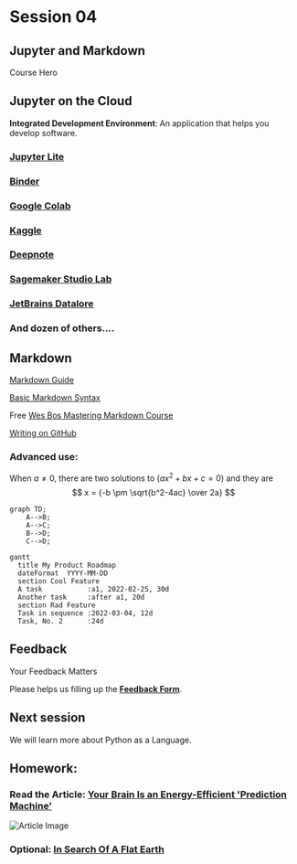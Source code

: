 # Session 04

## Jupyter and Markdown

Course Hero

## Jupyter on the Cloud

**Integrated Development Environment**: An application that helps you develop software.

### [Jupyter Lite](https://jupyterlite.readthedocs.io/en/latest/)

### [Binder](https://mybinder.org)

### [Google Colab](https://colab.research.google.com/notebooks/welcome.ipynb#recent=true)

### [Kaggle](https://www.kaggle.com)

### [Deepnote](https://deepnote.com)

### [Sagemaker Studio Lab](https://studiolab.sagemaker.aws)

### [JetBrains Datalore](https://datalore.jetbrains.com)

### And dozen of others....

## Markdown

[Markdown Guide](https://www.markdownguide.org)

[Basic Markdown Syntax](https://www.markdownguide.org/basic-syntax/)

Free [Wes Bos Mastering Markdown Course](https://masteringmarkdown.com)

[Writing on GitHub](https://docs.github.com/en/get-started/writing-on-github)

### Advanced use:

When $a \ne 0$, there are two solutions to $(ax^2 + bx + c = 0)$ and they are 
$$ x = {-b \pm \sqrt{b^2-4ac} \over 2a} $$

```mermaid
graph TD;
    A-->B;
    A-->C;
    B-->D;
    C-->D;
```

```mermaid
gantt
  title My Product Roadmap
  dateFormat  YYYY-MM-DD
  section Cool Feature
  A task           :a1, 2022-02-25, 30d
  Another task     :after a1, 20d
  section Rad Feature
  Task in sequence :2022-03-04, 12d
  Task, No. 2      :24d
```

## Feedback

Your Feedback Matters

Please helps us filling up the **[Feedback Form](https://docs.google.com/forms/d/e/1FAIpQLSf-yrrCkg66KFFimIk62me8jkSybb9wY1tdqhuRNKG1pchk5w/viewform)**.

## Next session

We will learn more about Python as a Language.

## Homework:

### Read the Article: [Your Brain Is an Energy-Efficient 'Prediction Machine'](https://www.wired.com/story/your-brain-is-an-energy-efficient-prediction-machine/)
![Article Image](images/illusion.png)

### Optional: [In Search Of A Flat Earth](https://www.youtube.com/watch?v=JTfhYyTuT44)
